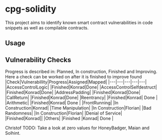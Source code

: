 # cpg-solidity
This project aims to identify known smart contract vulnerabilities in code snippets as well as compilable contracts.
## Usage
## Vulnerability Checks
Progress is described in: Planned, In construction, Finished and Improving. Here a check can be worked on after it is finished to improve found 
|Check|Vulnerabillity|Progress|Assigned|Mapped|
|---|---|---|---|---|
|AccessControlLogic|   |Finished|Konrad|Done|
|AccessControlSelfdestruct|   |Finished|Konrad|Done|
|AddressPadding|   |Finished|Konrad|Done|
|CallReturn|   |Finished|Konrad|Done|
|Reentrancy|   |Finished|Konrad| Done |
|Arithmetic|   |Finished|Konrad| Done |
|FrontRunning|   |In Construction|Konrad|
|Time Manipulation|   |In Construction|Florian|
|Bad Randomness|   |In Construction|Florian|
|Denial of Service|   |Finished|Konrad||
|Others| |Finished |Konrad| Done |


Christof TODO: Take a look at zero values for HoneyBadger, Maian and Solhint.
